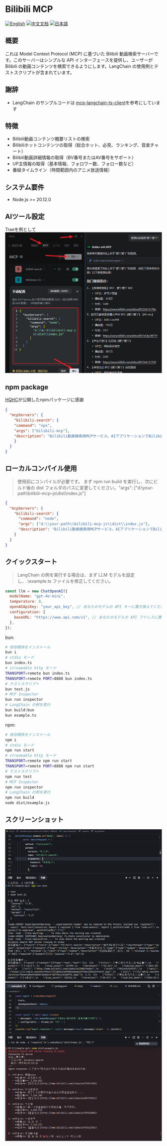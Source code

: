 # Bilibili MCP

[![English](https://img.shields.io/badge/English-Click-yellow)](README-en.md)
[![中文文档](https://img.shields.io/badge/中文文档-点击查看-orange)](README.md)
[![日本語](https://img.shields.io/badge/日本語-クリック-青)](README-ja.md)

## 概要
これは Model Context Protocol (MCP) に基づいた Bilibili 動画検索サーバーです。このサーバーはシンプルな API インターフェースを提供し、ユーザーが Bilibili の動画コンテンツを検索できるようにします。LangChain の使用例とテストスクリプトが含まれています。

## 謝辞
- LangChain のサンプルコードは [mcp-langchain-ts-client](https://github.com/isaacwasserman/mcp-langchain-ts-client)を参考にしています

## 特徴
- Bilibili動画コンテンツ概要リストの検索
- Bilibiliホットコンテンツの取得（総合ホット、必見、ランキング、音楽チャート）
- Bilibili動画詳細情報の取得（BV番号またはAV番号をサポート）
- UP主情報の取得（基本情報、フォロワー数、フォロー数など）
- 番組タイムライン（時間範囲内のアニメ放送情報）

## システム要件
- Node.js >= 20.12.0
## AIツール設定
Traeを例として
![](./imgs/config.png)

## npm package
[HQHC](https://github.com/HQHC)が公開したnpmパッケージに感謝
```json
{
  "mcpServers": {
    "bilibili-search": {
    "command": "npx",
    "args": ["bilibili-mcp"],
    "description": "Bilibili動画検索用MCPサービス。AIアプリケーションでBilibiliの動画コンテンツを検索できます。"
    }
  }
}
```

## ローカルコンパイル使用
>使用前にコンパイルが必要です。
まず npm run build を実行し、次にビルド後の dist フォルダのパスに変更してください。"args": ["d:\\your-path\\bilibili-mcp-js\\dist\\index.js"] 
```json
{
  "mcpServers": {
    "bilibili-search": {
      "command": "node",
      "args": ["d:\\your-path\\bilibili-mcp-js\\dist\\index.js"],
      "description": "Bilibili動画検索用MCPサービス。AIアプリケーションでBilibiliの動画コンテンツを検索できます。"
    }
  }
}
```

## クイックスタート
> LangChain の例を実行する場合は、まず LLM モデルを設定し、.\example.ts ファイルを修正してください。
```javascript
const llm = new ChatOpenAI({
  modelName: "gpt-4o-mini",
  temperature: 0,
  openAIApiKey: "your_api_key", // あなたのモデルの API キーに置き換えてください
  configuration: {
    baseURL: "https://www.api.com/v1", // あなたのモデルの API アドレスに置き換えてください
  },
});
```

bun:

```bash
# 依存関係をインストール
bun i
# stdio モード
bun index.ts
# streamable http モード
TRANSPORT=remote bun index.ts
TRANSPORT=remote PORT=8888 bun index.ts
# テストスクリプト
bun test.js
# MCP Inspector
bun run inspector
# LangChain の例を実行
bun build:bun
bun example.ts
```

npm:

```bash
# 依存関係をインストール
npm i
# stdio モード
npm run start
# streamable http モード
TRANSPORT=remote npm run start
TRANSPORT=remote PORT=8888 npm run start
# テストスクリプト
npm run test
# MCP Inspector
npm run inspector
# LangChain の例を実行
npm run build
node dist/example.js
```

## スクリーンショット
![](./imgs/test-01.png)
![](./imgs/test-02.png)


